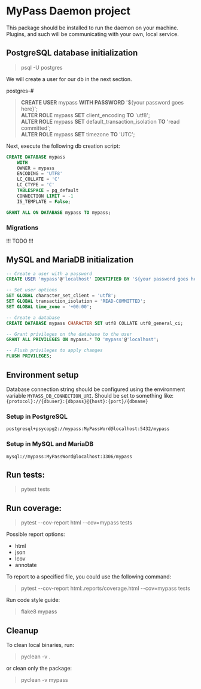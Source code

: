 # MyPass Daemon project

This package should be installed to run the daemon on your machine.
Plugins, and such will be communicating with your own, local service.

## PostgreSQL database initialization

> psql -U postgres

We will create a user for our db in the next section.

postgres-#

> **CREATE USER** mypass **WITH PASSWORD** '${your password goes here}';\
> **ALTER ROLE** mypass **SET** client_encoding **TO** 'utf8';\
> **ALTER ROLE** mypass **SET** default_transaction_isolation **TO** 'read committed';\
> **ALTER ROLE** mypass **SET** timezone **TO** 'UTC';

Next, execute the following db creation script:

```sql
CREATE DATABASE mypass
    WITH
    OWNER = mypass
    ENCODING = 'UTF8'
    LC_COLLATE = 'C'
    LC_CTYPE = 'C'
    TABLESPACE = pg_default
    CONNECTION LIMIT = -1
    IS_TEMPLATE = False;

GRANT ALL ON DATABASE mypass TO mypass;
```

### Migrations

!!! TODO !!!

## MySQL and MariaDB initialization

```sql
-- Create a user with a password
CREATE USER 'mypass'@'localhost' IDENTIFIED BY '${your password goes here}';

-- Set user options
SET GLOBAL character_set_client = 'utf8';
SET GLOBAL transaction_isolation = 'READ-COMMITTED';
SET GLOBAL time_zone = '+00:00';

-- Create a database
CREATE DATABASE mypass CHARACTER SET utf8 COLLATE utf8_general_ci;

-- Grant privileges on the database to the user
GRANT ALL PRIVILEGES ON mypass.* TO 'mypass'@'localhost';

-- Flush privileges to apply changes
FLUSH PRIVILEGES;
```

## Environment setup

Database connection string should be configured using the environment variable `MYPASS_DB_CONNECTION_URI`.
Should be set to something like: `{protocol}://{dbuser}:{dbpass}@{host}:{port}/{dbname}`

### Setup in PostgreSQL
`postgresql+psycopg2://mypass:MyPassWord@localhost:5432/mypass`

### Setup in MySQL and MariaDB
`mysql://mypass:MyPassWord@localhost:3306/mypass`

## Run tests:

> pytest tests

## Run coverage:

> pytest --cov-report html --cov=mypass tests

Possible report options:
 - html
 - json
 - lcov
 - annotate

To report to a specified file, you could use the following command:

> pytest --cov-report html:.reports/coverage.html --cov=mypass tests

Run code style guide:

> flake8 mypass

## Cleanup

To clean local binaries, run:

> pyclean -v .

or clean only the package:

> pyclean -v mypass
